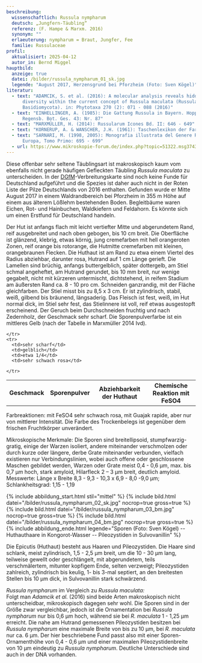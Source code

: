 ```yaml
---
beschreibung:
  wissenschaftlich: Russula nympharum
  deutsch: „Jungfern-Täubling“
  referenz: (F. Hampe & Marxm. 2016)
  synonym: ""
  erlaeuterung: nympharum = Braut, Jungfer, Fee
  familie: Russulaceae
profil:
  aktualisiert: 2025-04-12
  autor_in: Bernd Miggel
hauptbild:
  anzeige: true
  datei: /bilder/russula_nympharum_01_sk.jpg
  legende: "August 2017, Herzensgrund bei Pforzheim (Foto: Sven Kögel)"
literatur:
  - text: "ADAMCIK, S. et al. (2016): A molecular analysis reveals hidden species
      diversity within the current concept of Russula maculata (Russulaceae,
      Basidiomycota). in: Phytotaxa 270 (2): 071 - 088 (2016)"
  - text: "EINHELLINGER, A. (1985): Die Gattung Russula in Bayern. Hoppea, Denkschr.
      Regensb. Bot. Ges. 43: Nr. 87"
  - text: "MARXMÜLLER, H. (2014): Russularum Icones Bd. II: 646 - 649"
  - text: "KORNERUP, A. & WANSCHER, J.H. (1961): Taschenlexikon der Farben"
  - text: "SARNARI, M. (1998, 2005): Monografia illustrata del Genere Russula in
      Europa, Tomo Primo: 695 - 699"
  - url: https://www.mikroskopie-forum.de/index.php?topic=51322.msg374377#msg374377
---
```

Diese offenbar sehr seltene Täublingsart ist makroskopisch kaum vom ebenfalls nicht gerade häufigen Gefleckten Täubling *Russula maculata* zu unterscheiden. In der [DGfM](DGfM "Glossar")-Verbreitungskarte sind noch keine Funde für Deutschland aufgeführt und die Spezies ist daher auch nicht in der Roten Liste der Pilze Deutschlands von 2016 enthalten. Gefunden wurde er Mitte August 2017 in einem Waldrandbereich bei Pforzheim in 355 m Höhe auf einem aus älterem Lößlehm bestehenden Boden. Begleitbäume waren Eichen, Rot- und Hainbuchen, Waldkiefern und Feldahorn. Es könnte sich um einen Erstfund für Deutschland handeln.

Der Hut ist anfangs flach mit leicht vertiefter Mitte und abgerundetem Rand, reif ausgebreitet und nach oben gebogen, bis 10 cm breit. Die Oberfläche ist glänzend, klebrig, etwas körnig, jung cremefarben mit hell orangeroten Zonen, reif orange bis rotorange, die Hutmitte cremefarben mit kleinen, orangebraunen Flecken. Die Huthaut ist am Rand zu etwa einem Viertel des Radius abziehbar, darunter rosa, Hutrand auf 1 cm Länge gerieft. Die Lamellen sind brüchig, anfangs buttergelblich, später dottergelb, am Stiel schmal angeheftet, am Hutrand gerundet, bis 10 mm breit, nur wenige gegabelt, nicht mit kürzeren untermischt, dichtstehend, in reifem Stadium am äußersten Rand ca. 8 - 10 pro cm. Schneiden ganzrandig, mit der Fläche gleichfarben. Der Stiel misst bis zu 8,5 x 3 cm. Er ist zylindrisch, stabil, weiß, gilbend bis bräunend, längsaderig. Das Fleisch ist fest, weiß, im Hut normal dick, im Stiel sehr fest, das Stielinnere ist voll, reif etwas ausgestopft erscheinend. Der Geruch beim Durchschneiden fruchtig und nach Zedernholz, der Geschmack sehr scharf. Die Sporenpulverfarbe ist ein mittleres Gelb (nach der Tabelle in Marxmüller 2014 Ivd).

<div class="table-responsive">
  <table class="table taeubling">
    <tr>
      <th rowspan="2">Geschmack</th>
      <th rowspan="2">Sporenpulver</th>
      <th rowspan="2">Abziehbarkeit der Huthaut</th>
      <th colspan="3" class="text-center">Chemische Reaktion mit FeSO4</th>
    </tr>
    <tr>
      
      
    </tr>
    <tr>
      <td>sehr scharf</td>
      <td>gelblich</td>
      <td>etwa 1/4</td>
      <td>sehr schwach rosa</td>
       
    </tr>
  </table>
</div>

Farbreaktionen: mit FeSO4 sehr schwach rosa, mit Guajak rapide, aber nur von mittlerer Intensität. Die Farbe des Trockenbelegs ist gegenüber dem frischen Fruchtkörper unverändert.

Mikroskopische Merkmale:
Die Sporen sind breitellipsoid, stumpfwarzig-gratig, einige der Warzen isoliert, andere miteinander verschmolzen oder durch kurze oder längere, derbe Grate miteinander verbunden, vielfach existieren nur Verbindungslinien, wobei auch offene oder geschlossene Maschen gebildet werden, Warzen oder Grate meist 0,4 - 0,6 µm, max. bis 0,7 µm hoch, stark amyloid, Hilarfleck 2 – 3 µm breit, deutlich amyloid.\
Messwerte: Länge x Breite 8,3 - 9,3 - 10,3 x 6,9 - 8,0 -9,0 µm; Schlankheitsgrad: 1,15 - 1,19

{% include abbildung_start.html stil="mittel" %}
{% include bild.html datei="/bilder/russula_nympharum_02_sk.jpg" nocrop=true gross=true %}
{% include bild.html datei="/bilder/russula_nympharum_03_bm.jpg" nocrop=true gross=true %}
{% include bild.html datei="/bilder/russula_nympharum_04_bm.jpg" nocrop=true gross=true %}
{% include abbildung_ende.html legende="Sporen (Foto: Sven Kögel) -- Huthauthaare in Kongorot-Wasser -- Pileozystiden in Sulvovanillin" %}

Die Epicutis (Huthaut) besteht aus Haaren und Pileozystiden. Die Haare sind schlank, meist zylindrisch, 1,5 - 2,5 µm breit, um die 10 - 30 µm lang, teilweise gewellt oder geschlängelt, mit abgerundetem, teils verschmälertem, mitunter kopfigem Ende, selten verzweigt; Pileozystiden zahlreich, zylindrisch bis keulig, 1- bis 3-mal septiert, an den breitesten Stellen bis 10 µm dick, in Sulvovanillin stark schwärzend.

*Russula nympharum* im Vergleich zu *Russula maculata:*\
Folgt man *Adamcik et al.* (2016) sind beide Arten makroskopisch nicht unterscheidbar, mikroskopisch dagegen sehr wohl. Die Sporen sind in der Größe zwar vergleichbar, jedoch ist die Ornamentation bei *Russula nympharum* nur bis 0,6 µm hoch, während sie bei *R. maculata* 1 - 1,25 µm erreicht. Die nahe am Hutrand gemessenen Pileozystiden besitzen bei *Russula nympharum* eine maximale Breite von bis zu 10 µm, bei *R. maculata* nur ca. 6 µm. Der hier beschriebene Fund passt also mit einer Sporen-Ornamenthöhe von 0,4 - 0,6 µm und einer maximalen Pileozystidenbreite von 10 µm eindeutig zu *Russula nympharum*. Deutliche Unterschiede sind auch in der DNA vorhanden.